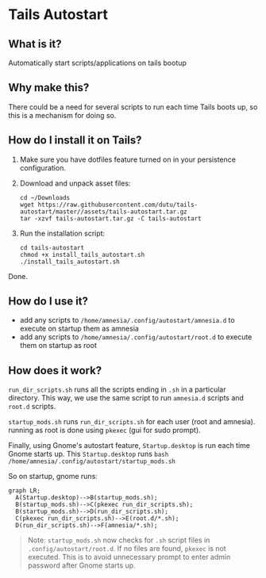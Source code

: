 # Tails Autostart

## What is it?

Automatically start scripts/applications on tails bootup

## Why make this?

There could be a need for several scripts to run each time Tails boots up, so this is a mechanism for doing so.

## How do I install it on Tails?

1. Make sure you have dotfiles feature turned on in your persistence configuration.

2. Download and unpack asset files:
   ```shell
   cd ~/Downloads
   wget https://raw.githubusercontent.com/dutu/tails-autostart/master//assets/tails-autostart.tar.gz
   tar -xzvf tails-autostart.tar.gz -C tails-autostart
   ```

3. Run the installation script:
   ```shell
   cd tails-autostart
   chmod +x install_tails_autostart.sh
   ./install_tails_autostart.sh
   ```

Done.

## How do I use it?

* add any scripts to `/home/amnesia/.config/autostart/amnesia.d` to execute on startup them as amnesia
* add any scripts to `/home/amnesia/.config/autostart/root.d` to execute them on startup as root

## How does it work?
`run_dir_scripts.sh` runs all the scripts ending in `.sh` in a particular directory. This way, we use the same script to run `amnesia.d` scripts and `root.d` scripts.

`startup_mods.sh` runs `run_dir_scripts.sh` for each user (root and amnesia). running as root is done using `pkexec` (gui for sudo prompt).

Finally, using Gnome's autostart feature, `Startup.desktop` is run each time Gnome starts up. This `Startup.desktop` runs `bash /home/amnesia/.config/autostart/startup_mods.sh`

So on startup, gnome runs:

```mermaid
graph LR;
  A(Startup.desktop)-->B(startup_mods.sh);
  B(startup_mods.sh)-->C(pkexec run_dir_scripts.sh);
  B(startup_mods.sh)-->D(run_dir_scripts.sh);
  C(pkexec run_dir_scripts.sh)-->E(root.d/*.sh);
  D(run_dir_scripts.sh)-->F(amnesia/*.sh);
```

> Note: `startup_mods.sh` now checks for `.sh` script files in `.config/autostart/root.d`. If no files are found, `pkexec` is not executed. This is to avoid unnecessary prompt to enter admin password after Gnome starts up.     
